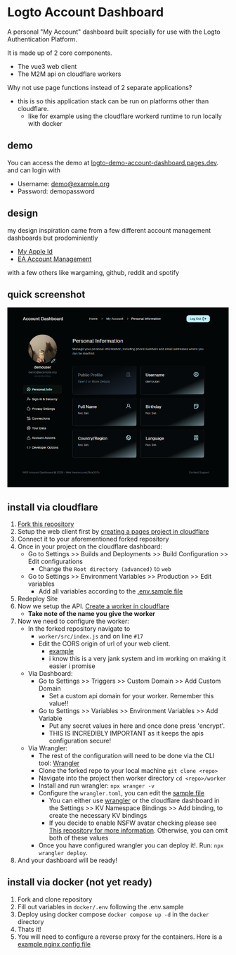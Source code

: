 # Logto Account Dashboard

A personal "My Account" dashboard built specially for use with the Logto Authentication Platform.

It is made up of 2 core components.  
- The vue3 web client
- The M2M api on cloudflare workers

Why not use page functions instead of 2 separate applications?
- this is so this application stack can be run on platforms other than cloudflare. 
  - like for example using the cloudflare workerd runtime to run locally with docker

## demo
You can access the demo at [logto-demo-account-dashboard.pages.dev](https://logto-demo-account-dashboard.pages.dev/).  
and can login with 
- Username: demo@example.org
- Password: demopassword

## design
my design inspiration came from a few different account management dashboards but prodominiently
- [My Apple Id](https://appleid.apple.com/)
- [EA Account Management](https://myaccount.ea.com/cp-ui/aboutme/index)

with a few others like wargaming, github, reddit and spotify

## quick screenshot
![img.png](.github/images/img.png)

## install via cloudflare
1. [Fork this repository](https://github.com/t2vee/Logto-Account-Dashboard/fork)
2. Setup the web client first by [creating a pages project in cloudflare](https://dash.cloudflare.com/?to=/:account/workers-and-pages/create/pages)
3. Connect it to your aforementioned forked repository
4. Once in your project on the cloudflare dashboard:
   - Go to Settings >> Builds and Deployments >> Build Configuration >> Edit configurations
     - Change the `Root directory (advanced)` to `web`
   - Go to Settings >> Environment Variables >> Production >> Edit variables
     - Add all variables according to the [.env.sample file](https://github.com/t2vee/Logto-Account-Dashboard/blob/main/web/.env.sample)
5. Redeploy Site
6. Now we setup the API. [Create a worker in cloudflare](https://dash.cloudflare.com/4edbc7ce6fccfcee64ffa1d9508d6aee/workers-and-pages/create)
   - **Take note of the name you give the worker**
7. Now we need to configure the worker:
   - In the forked repository navigate to
     - `worker/src/index.js` and on line `#17`
     - Edit the CORS origin of url of your web client.
       - [example](https://github.com/t2vee/Logto-Account-Dashboard/blob/main/worker/src/index.js#L17)
       - i know this is a very jank system and im working on making it easier i promise
   - Via Dashboard:
      - Go to Settings >> Triggers >> Custom Domain >> Add Custom Domain
        - Set a custom api domain for your worker. Remember this value!!
      - Go to Settings >> Variables >> Environment Variables >> Add Variable
        - Put any secret values in here and once done press 'encrypt'.
        - THIS IS INCREDIBLY IMPORTANT as it keeps the apis configuration secure!
   - Via Wrangler:
     - The rest of the configuration will need to be done via the CLI tool: [Wrangler](https://developers.cloudflare.com/workers/wrangler/)
     - Clone the forked repo to your local machine `git clone <repo>`
     - Navigate into the project then worker directory `cd <repo>/worker`
     - Install and run wrangler: `npx wranger -v`
     - Configure the `wrangler.toml`, you can edit the [sample file](https://github.com/t2vee/Logto-Account-Dashboard/blob/main/worker/wrangler.toml.sample)
       - You can either use [wrangler](https://developers.cloudflare.com/workers/wrangler/commands/#kvnamespace) or the cloudflare dashboard in the Settings >> KV Namespace Bindings >> Add binding, to create the necessary KV bindings
       - If you decide to enable NSFW avatar checking please see [This repository for more information](https://github.com/t2vee/nsfwjs-avatar-service). Otherwise, you can omit both of these values
     - Once you have configured wrangler you can deploy it!. Run: `npx wrangler deploy`.
8. And your dashboard will be ready!

## install via docker (not yet ready)
1. Fork and clone repository
2. Fill out variables in `docker/.env` following the .env.sample
3. Deploy using docker compose `docker compose up -d` in the `docker` directory
4. Thats it!
5. You will need to configure a reverse proxy for the containers. Here is a [example nginx config file](https://github.com/t2vee/Logto-Account-Dashboard/tree/feature/docker/docker) 
